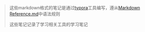 >  这些markdown格式的笔记是通过[typora](https://www.typora.io/)工具编写，遵从[Markdown Reference.md](https://github.com/ice-kumangcao/note.md/blob/master/Markdown%20Reference.md)中语法规则
>
> 这些笔记记录了学习相关工具的学习笔记